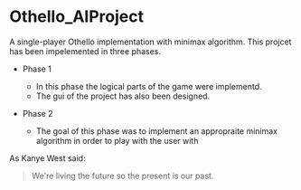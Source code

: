 # Othello_AIProject
A single-player Othello implementation with minimax algorithm.
This projcet has been impelemented in three phases.

* Phase 1
   * In this phase the logical parts of the game were implementd.
   * The gui of the project has also been designed.
   
* Phase 2
   * The goal of this phase was to implement an appropraite minimax algorithm in order to play with the user
     with 
     
As Kanye West said:

> We're living the future so
> the present is our past.
